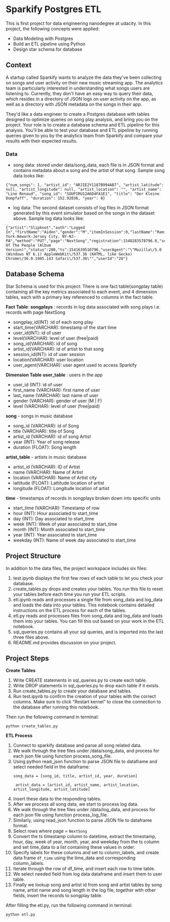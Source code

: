 # Sparkify Postgres ETL

This is first project for data engineering nanodegree at udacity. 
In this project, the following concepts were applied:
- Data Modeling with Postgres
- Build an ETL pipeline using Python
- Design star schema for database


## Context

A startup called Sparkify wants to analyze the data they've been collecting on songs and user activity on their new music streaming app. 
The analytics team is particularly interested in understanding what songs users are listening to. 
Currently, they don't have an easy way to query their data, which resides in a directory of JSON logs on user activity on the app, 
as well as a directory with JSON metadata on the songs in their app.

They'd like a data engineer to create a Postgres database with tables designed to optimize queries on song play analysis, and bring you on the project. 
Your role is to create a database schema and ETL pipeline for this analysis. 
You'll be able to test your database and ETL pipeline by running queries given to you by the analytics team from Sparkify and compare your results with their expected results.

### Data
- song data: stored under data/song_data, each file is in JSON format and contains metadata about a song and the artist of that song. Sample song data looks like:
```
{"num_songs": 1, "artist_id": "ARJIE2Y1187B994AB7", "artist_latitude": null, "artist_longitude": null, "artist_location": "", "artist_name": "Line Renaud", "song_id": "SOUPIRU12A6D4FA1E1", "title": "Der Kleine Dompfaff", "duration": 152.92036, "year": 0}
```
- log data: The second dataset consists of log files in JSON format generated by this event simulator based on the songs in the dataset above. Sample log data looks like:
```
{"artist":"Slipknot","auth":"Logged In","firstName":"Aiden","gender":"M","itemInSession":0,"lastName":"Ramirez","length":192.57424,"level":"paid","location":"New York-Newark-Jersey City, NY-NJ-PA","method":"PUT","page":"NextSong","registration":1540283578796.0,"sessionId":19,"song":"Opium Of The People (Album Version)","status":200,"ts":1541639510796,"userAgent":"\"Mozilla\/5.0 (Windows NT 6.1) AppleWebKit\/537.36 (KHTML, like Gecko) Chrome\/36.0.1985.143 Safari\/537.36\"","userId":"20"}
```

## Database Schema
Star Schema is used for this project:
There is one fact table(songplay table) containing all the key metrics associated to each event,
and 4 dimension tables, each with a primary key referenced to columns in the fact table.


**Fact Table**:
**songplays** : records in log data associated with song plays i.e. records with page NextSong
- songplay_id(INT) :id of each song play
- start_time(VARCHAR): timestamp of the start time
- user_id(INT): id of user
- level(VARCHAR): level of user (free|paid)
- song_id(VARCHAR): id of song 
- artist_id(VARCHAR): id of artist to that song
- session_id(INT): id of user session
- location(VARCHAR): user location
- user_agent(VARCHAR): user agent used to access Sparkify

**Dimension Table**
**user_table** : users in the app
- user_id (INT): id of user
- first_name (VARCHAR): first name of user
- last_name (VARCHAR): last name of user
- gender (VARCHAR): gender of user (M | F)
- level (VARCHAR): level of user (free|paid)

**song** - songs in music database
- song_id (VARCHAR): id of Song
- title (VARCHAR): title of Song
- artist_id (VARCHAR): id of song Artist
- year (INT): Year of song release
- duration (FLOAT): Song length

**artist_table** - artists in music database
- artist_id (VARCHAR): ID of Artist
- name (VARCHAR): Name of Artist
- location (VARCHAR): Name of Artist city
- lattitude (FLOAT): Lattitude location of artist
- longitude (FLOAT): Longitude location of artist

**time** - timestamps of records in songplays broken down into specific units
- start_time (VARCHAR): Timestamp of row
- hour (INT): Hour associated to start_time
- day (INT): Day associated to start_time
- week (INT): Week of year associated to start_time
- month (INT): Month associated to start_time 
- year (INT): Year associated to start_time
- weekday (INT): Name of week day associated to start_time

## Project Structure
In addition to the data files, the project workspace includes six files:

1. test.ipynb displays the first few rows of each table to let you check your database.
2. create_tables.py drops and creates your tables. You run this file to reset your tables before each time you run your ETL scripts.
3. etl.ipynb reads and processes a single file from song_data and log_data and loads the data into your tables. This notebook contains detailed instructions on the ETL process for each of the tables.
4. etl.py reads and processes files from song_data and log_data and loads them into your tables. You can fill this out based on your work in the ETL notebook.
5. sql_queries.py contains all your sql queries, and is imported into the last three files above.
6. README.md provides discussion on your project.

## Project Steps
**Create Tables**
1. Write CREATE statements in sql_queries.py to create each table.
2. Write DROP statements in sql_queries.py to drop each table if it exists.
3. Run create_tables.py to create your database and tables.
4. Run test.ipynb to confirm the creation of your tables with the correct columns. Make sure to click "Restart kernel" to close the connection to the database after running this notebook.

Then run the following command in terminal:
```
python create_tables.py
```

**ETL Process**
1. Connect to sparkify database and parse all song related data.
2. We walk through the tree files under /data/song_data, and process for each json file using function process_song_file.
3. Using python read_json function to parse JSON file to dataframe and select needed field in the dataframe:
    ```
    song_data = [song_id, title, artist_id, year, duration]
    ```
    ```
     artist_data = [artist_id, artist_name, artist_location, artist_longitude, artist_latitude]
    ```
4. Insert these data to the responding tables.
5. After we process all song data, we start to process log data.
6. We walk through the tree files under /data/log_data, and process for each json file using function process_log_file.
7. Similarly, using read_json function to parse JSON file to dataframe format.
8. Select rows where page = `NextSong`
9. Convert the ts timestamp column to datetime, extract the timestamp, hour, day, week of year, month, year, and weekday from the ts column and set time_data to a list containing these values in order.
10. Specify labels for these columns and set to column_labels, and create data frame `df_time` using the time_data and corresponding column_labels.
11. Iterate through the row of df_time, and insert each row to time table.
12. We select needed field from log data dataframe and insert them to user table.
13. Finally we lookup song and artist id from song and artist tables by song name, artist name and song length in the log file, together with other fields, insert the records to songplay table.

After filling the etl.py, run the following command in terminal:
```
python etl.py
```